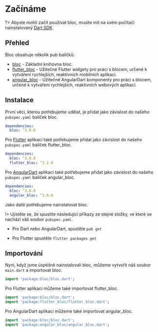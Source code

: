 # Začínáme

?> Abyste mohli začít používat bloc, musíte mít na svém počítači nainstalovaný [Dart SDK](https://dart.dev/get-dart).

## Přehled

Bloc obsahuje několik pub balíčků:

- [bloc](https://pub.dev/packages/bloc) - Základní knihovna bloc.
- [flutter_bloc](https://pub.dev/packages/flutter_bloc) - Užitečné Flutter widgety pro práci s blocem, určené k vytváření rychlejších, reaktivních mobilních aplikací.
- [angular_bloc](https://pub.dev/packages/angular_bloc) - Užitečné AngularDart komponenty pro práci s blocem, určené k vytváření rychlejších, reaktivních webových aplikací.

## Instalace

První věci, kterou potřebujeme udělat, je přidat jako závislost do našeho `pubspec.yaml` balíček bloc.

```yaml
dependencies:
  bloc: ^3.0.0
```

Pro [Flutter](https://flutter.dev/) aplikaci také potřebujeme přidat jako závislost do našeho `pubspec.yaml` balíček flutter_bloc.

```yaml
dependencies:
  bloc: ^3.0.0
  flutter_bloc: ^3.2.0
```

Pro [AngularDart](https://angulardart.dev/) aplikaci také potřebujeme přidat jako závislost do našeho `pubspec.yaml` balíček angular_bloc.

```yaml
dependencies:
  bloc: ^3.0.0
  angular_bloc: ^3.0.0
```

Jako další potřebujeme nainstalovat bloc.

!> Ujistěte se, že spustíte následující příkazy ze stejné složky, ve které se nachází váš soubor `pubspec.yaml`.

- Pro Dart nebo AngularDart, spustěte `pub get`

- Pro Flutter spustěte `flutter packages get`

## Importování

Nyní, když jsme úspěšně nainstalovali bloc, můžeme vytvořit náš soubor `main.dart` a importovat bloc.

```dart
import 'package:bloc/bloc.dart';
```

Pro Flutter aplikaci můžeme také importovat flutter_bloc.

```dart
import 'package:bloc/bloc.dart';
import 'package:flutter_bloc/flutter_bloc.dart';
```

Pro AngularDart aplikaci můžeme také importovat angular_bloc.

```dart
import 'package:bloc/bloc.dart';
import 'package:angular_bloc/angular_bloc.dart';
```
